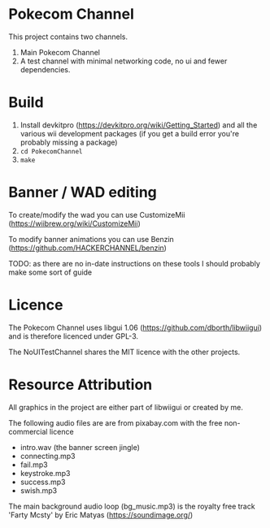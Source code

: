 # Pokecom Channel

This project contains two channels. 

1. Main Pokecom Channel
2. A test channel with minimal networking code, no ui and fewer dependencies. 

# Build

1. Install devkitpro (https://devkitpro.org/wiki/Getting_Started) and all the various wii development packages (if you get a build error you're probably missing a package)
2. `cd PokecomChannel`
3. `make`

#  Banner / WAD editing

To create/modify the wad you can use CustomizeMii (https://wiibrew.org/wiki/CustomizeMii)

To modify banner animations you can use Benzin (https://github.com/HACKERCHANNEL/benzin)

TODO: as there are no in-date instructions on these tools I should probably make some sort of guide

# Licence 

The Pokecom Channel uses libgui 1.06 (https://github.com/dborth/libwiigui) and is therefore licenced under GPL-3. 

The NoUITestChannel shares the MIT licence with the other projects.

# Resource Attribution

All graphics in the project are either part of libwiigui or created by me.

The following audio files are are from pixabay.com with the free non-commercial licence
- intro.wav (the banner screen jingle)
- connecting.mp3 
- fail.mp3
- keystroke.mp3
- success.mp3
- swish.mp3

The main background audio loop (bg_music.mp3) is the royalty free track 'Farty Mcsty' by Eric Matyas
(https://soundimage.org/)
